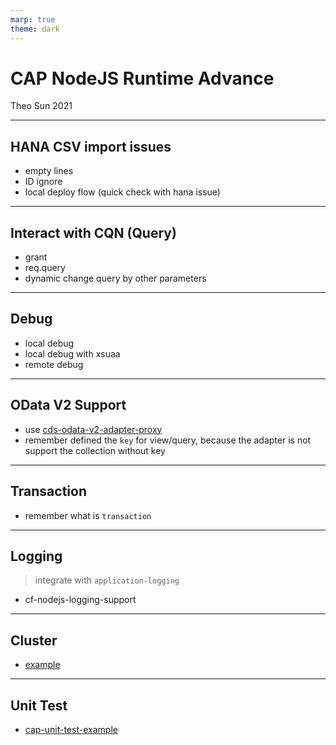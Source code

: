```yaml
---
marp: true
theme: dark
---
```


# CAP NodeJS Runtime Advance

Theo Sun
2021

---

## HANA CSV import issues

- empty lines
- ID ignore
- local deploy flow (quick check with hana issue)

---

## Interact with CQN (Query)

- grant
- req.query
- dynamic change query by other parameters

---

## Debug

- local debug
- local debug with xsuaa
- remote debug

---

## OData V2 Support

- use [cds-odata-v2-adapter-proxy](https://www.npmjs.com/package/@sap/cds-odata-v2-adapter-proxy)
- remember defined the `key` for view/query, because the adapter is not support the collection without key

---

## Transaction

- remember what is `transaction`

---

## Logging

> integrate with `application-logging`

- cf-nodejs-logging-support

---

## Cluster

- [example](https://gist.github.com/Soontao/8e63daa8cae5d03af1ebd182c143115b)

--- 

## Unit Test

- [cap-unit-test-example](https://github.com/Soontao/cap-unit-test-example)